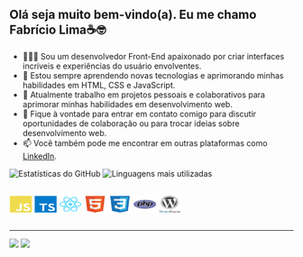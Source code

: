 ## Olá seja muito bem-vindo(a). Eu me chamo Fabrício Lima☕🤓

- 👨🏽‍💻 Sou um desenvolvedor Front-End apaixonado por criar interfaces incríveis e experiências do usuário envolventes.
- 🌱 Estou sempre aprendendo novas tecnologias e aprimorando minhas habilidades em HTML, CSS e JavaScript.
- 💼 Atualmente trabalho em projetos pessoais e colaborativos para aprimorar minhas habilidades em desenvolvimento web.
- 💬 Fique à vontade para entrar em contato comigo para discutir oportunidades de colaboração ou para trocar ideias sobre desenvolvimento web.
- 📫 Você também pode me encontrar em outras plataformas como [LinkedIn](https://linkedin.com/in/fabricio-de-lima-melo-435200242/).

![Estatísticas do GitHub](https://github-readme-stats.vercel.app/api?username=fabriciolimadev&show_icons=true&theme=dracula) ![Linguagens mais utilizadas](https://github-readme-stats.vercel.app/api/top-langs/?username=fabriciolimadev&layout=compact&theme=dracula)

<div style="display: inline_block"><br>
  <img align="center" alt="Fabríciolima-Js" height="30" width="40" src="https://raw.githubusercontent.com/devicons/devicon/master/icons/javascript/javascript-plain.svg">
  <img align="center" alt="Fabricio-Ts" height="30" width="40" src="https://raw.githubusercontent.com/devicons/devicon/master/icons/typescript/typescript-plain.svg">
  <img align="center" alt="Fabrício-React" height="30" width="40" src="https://raw.githubusercontent.com/devicons/devicon/master/icons/react/react-original.svg">
  <img align="center" alt= -HTML" height="30" width="40" src="https://raw.githubusercontent.com/devicons/devicon/master/icons/html5/html5-original.svg">
  <img align="center" alt="Fabricio Lima-CSS" height="30" width="40" src="https://raw.githubusercontent.com/devicons/devicon/master/icons/css3/css3-original.svg">
  <img align="center" alt="Fabricio-PHP" height="30" width="40" src="https://raw.githubusercontent.com/devicons/devicon/master/icons/php/php-original.svg">
  <img align="center" alt="Rafa-WORDPRESS" height="30" width="40" src="https://raw.githubusercontent.com/devicons/devicon/master/icons/wordpress/wordpress-original.svg">
</div>
<br>
<hr>
<div> 
  <a href = "mailto:fabriciolimadeveloper@gmail.com"><img src="https://img.shields.io/badge/-Gmail-%23333?style=for-the-badge&logo=gmail&logoColor=white" target="_blank"></a>
  <a href="https://www.linkedin.com/in/fabricio-de-lima-melo-435200242/" target="_blank"><img src="https://img.shields.io/badge/-LinkedIn-%230077B5?style=for-the-badge&logo=linkedin&logoColor=white" target="_blank"></a> 
  
</div>
